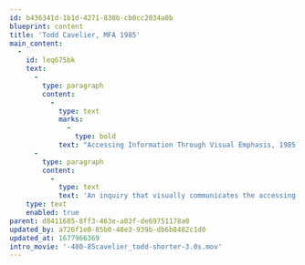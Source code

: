 ```yaml
---
id: b436341d-1b1d-4271-830b-cb0cc2034a0b
blueprint: content
title: 'Todd Cavelier, MFA 1985'
main_content:
  -
    id: leq675bk
    text:
      -
        type: paragraph
        content:
          -
            type: text
            marks:
              -
                type: bold
            text: "Accessing Information Through Visual Emphasis, 1985.\_"
      -
        type: paragraph
        content:
          -
            type: text
            text: 'An inquiry that visually communicates the accessing of information through visual emphasis (framing, grouping, contrasting, intensifying, bridging, composing, selecting, pointing, channeling, etc.).'
    type: text
    enabled: true
parent: d8411685-8ff3-463e-a03f-de69751178a0
updated_by: a726f1e0-85b0-48e3-939b-db6b8482c1d0
updated_at: 1677966369
intro_movie: '-480-85cavelier_todd-shorter-3.0s.mov'
---
```

